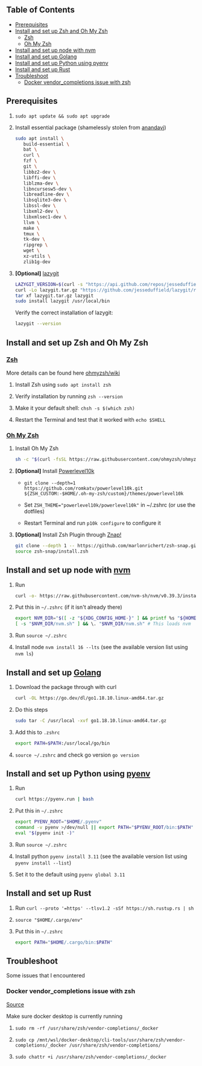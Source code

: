 ## Table of Contents

- [Prerequisites](#prerequisites)
- [Install and set up Zsh and Oh My Zsh](#install-and-set-up-zsh-and-oh-my-zsh)
  - [Zsh](#zsh)
  - [Oh My Zsh](#oh-my-zsh)
- [Install and set up node with nvm](#install-and-set-up-node-with-nvm)
- [Install and set up Golang](#install-and-set-up-golang)
- [Install and set up Python using pyenv](#install-and-set-up-python-using-pyenv)
- [Install and set up Rust](#install-and-set-up-rust)
- [Troubleshoot](#troubleshoot)
  - [Docker vendor_completions issue with zsh](#docker-vendor_completions-issue-with-zsh)

## Prerequisites

1. `sudo apt update && sudo apt upgrade`

2. Install essential package (shamelessly stolen from [anandavj](https://github.com/anandavj/dev-environment))

   ```sh
   sudo apt install \
      build-essential \
      bat \
      curl \
      fzf \
      git \
      libbz2-dev \
      libffi-dev \
      liblzma-dev \
      libncursesw5-dev \
      libreadline-dev \
      libsqlite3-dev \
      libssl-dev \
      libxml2-dev \
      libxmlsec1-dev \
      llvm \
      make \
      tmux \
      tk-dev \
      ripgrep \
      wget \
      xz-utils \
      zlib1g-dev
   ```

3. **[Optional]** [lazygit](https://github.com/jesseduffield/lazygit)

   ```sh
   LAZYGIT_VERSION=$(curl -s "https://api.github.com/repos/jesseduffield/lazygit/releases/latest" | grep -Po '"tag_name": "v\K[^"]*')
   curl -Lo lazygit.tar.gz "https://github.com/jesseduffield/lazygit/releases/latest/download/lazygit_${LAZYGIT_VERSION}_Linux_x86_64.tar.gz"
   tar xf lazygit.tar.gz lazygit
   sudo install lazygit /usr/local/bin
   ```

   Verify the correct installation of lazygit:

   ```sh
   lazygit --version
   ```

## Install and set up Zsh and Oh My Zsh

### [Zsh](https://www.zsh.org/)

More details can be found here [ohmyzsh/wiki](https://github.com/ohmyzsh/ohmyzsh/wiki/Installing-ZSH)

1. Install Zsh using `sudo apt install zsh`

2. Verify installation by running `zsh --version`

3. Make it your default shell: `chsh -s $(which zsh)`

4. Restart the Terminal and test that it worked with `echo $SHELL`

### [Oh My Zsh](https://github.com/ohmyzsh/ohmyzsh)

1. Install Oh My Zsh

   ```sh
   sh -c "$(curl -fsSL https://raw.githubusercontent.com/ohmyzsh/ohmyzsh/master/tools/install.sh)"
   ```

2. **[Optional]** Install [Powerlevel10k](https://github.com/romkatv/powerlevel10k)

   - `git clone --depth=1 https://github.com/romkatv/powerlevel10k.git ${ZSH_CUSTOM:-$HOME/.oh-my-zsh/custom}/themes/powerlevel10k`

   - Set `ZSH_THEME="powerlevel10k/powerlevel10k"` in ~/.zshrc (or use the dotfiles)

   - Restart Terminal and run `p10k configure` to configure it

3. **[Optional]** Install Zsh Plugin through [Znap!](https://github.com/marlonrichert/zsh-snap)

   ```sh
   git clone --depth 1 -- https://github.com/marlonrichert/zsh-snap.git
   source zsh-snap/install.zsh
   ```

## Install and set up node with [nvm](https://github.com/nvm-sh/nvm)

1. Run

   ```sh
   curl -o- https://raw.githubusercontent.com/nvm-sh/nvm/v0.39.3/install.sh | bash
   ```

2. Put this in `~/.zshrc` (if it isn't already there)

   ```sh
   export NVM_DIR="$([ -z "${XDG_CONFIG_HOME-}" ] && printf %s "${HOME}/.nvm" || printf %s "${XDG_CONFIG_HOME}/nvm")"
   [ -s "$NVM_DIR/nvm.sh" ] && \. "$NVM_DIR/nvm.sh" # This loads nvm
   ```

3. Run `source ~/.zshrc`

4. Install node `nvm install 16 --lts` (see the available version list using `nvm ls`)

## Install and set up [Golang](https://go.dev/)

1. Download the package through with curl

   ```sh
   curl -OL https://go.dev/dl/go1.18.10.linux-amd64.tar.gz
   ```

2. Do this steps

   ```sh
   sudo tar -C /usr/local -xvf go1.18.10.linux-amd64.tar.gz
   ```

3. Add this to `.zshrc`

   ```sh
   export PATH=$PATH:/usr/local/go/bin
   ```

4. `source ~/.zshrc` and check go version `go version`

## Install and set up Python using [pyenv](https://github.com/pyenv/pyenv)

1. Run

   ```sh
   curl https://pyenv.run | bash
   ```

2. Put this in `~/.zshrc`

   ```sh
   export PYENV_ROOT="$HOME/.pyenv"
   command -v pyenv >/dev/null || export PATH="$PYENV_ROOT/bin:$PATH"
   eval "$(pyenv init -)"
   ```

3. Run `source ~/.zshrc`

4. Install python `pyenv install 3.11` (see the available version list using `pyenv install --list`)

5. Set it to the default using `pyenv global 3.11`

## Install and set up Rust

1. Run `curl --proto '=https' --tlsv1.2 -sSf https://sh.rustup.rs | sh`

2. `source "$HOME/.cargo/env"`

3. Put this in `~/.zshrc`

   ```sh
   export PATH="$HOME/.cargo/bin:$PATH"
   ```

## Troubleshoot

Some issues that I encountered

### Docker vendor_completions issue with zsh

[Source](https://github.com/docker/for-win/issues/8336#issuecomment-718369597)

Make sure docker desktop is currently running

1. `sudo rm -rf /usr/share/zsh/vendor-completions/_docker`

2. `sudo cp /mnt/wsl/docker-desktop/cli-tools/usr/share/zsh/vendor-completions/_docker /usr/share/zsh/vendor-completions/`

3. `sudo chattr +i /usr/share/zsh/vendor-completions/_docker`
